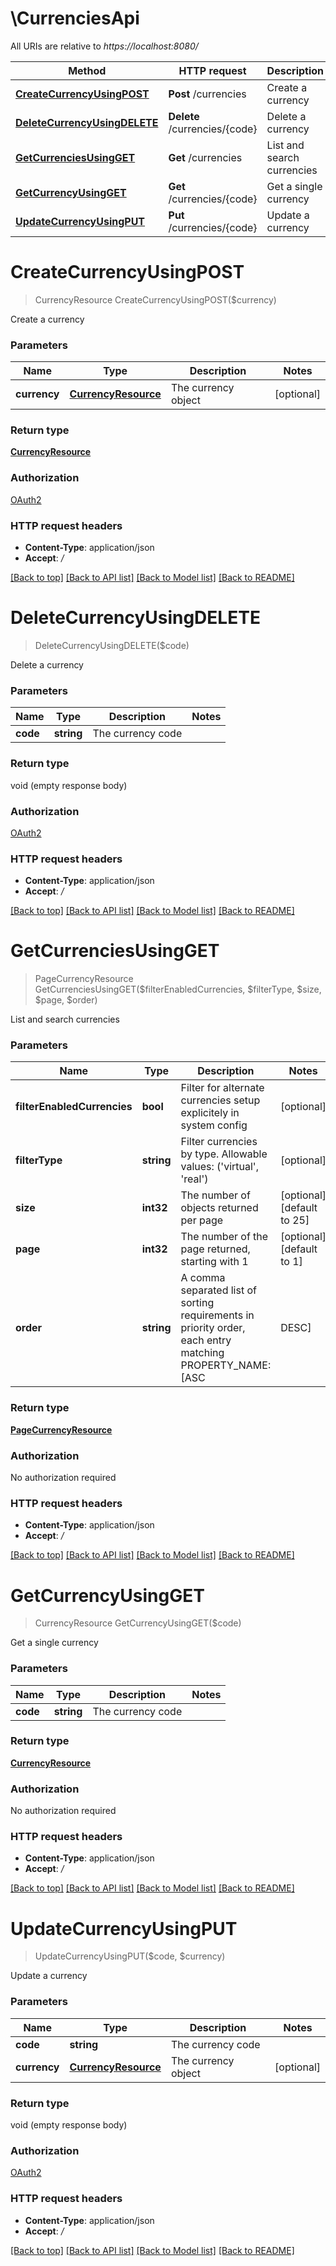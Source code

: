 # \CurrenciesApi

All URIs are relative to *https://localhost:8080/*

Method | HTTP request | Description
------------- | ------------- | -------------
[**CreateCurrencyUsingPOST**](CurrenciesApi.md#CreateCurrencyUsingPOST) | **Post** /currencies | Create a currency
[**DeleteCurrencyUsingDELETE**](CurrenciesApi.md#DeleteCurrencyUsingDELETE) | **Delete** /currencies/{code} | Delete a currency
[**GetCurrenciesUsingGET**](CurrenciesApi.md#GetCurrenciesUsingGET) | **Get** /currencies | List and search currencies
[**GetCurrencyUsingGET**](CurrenciesApi.md#GetCurrencyUsingGET) | **Get** /currencies/{code} | Get a single currency
[**UpdateCurrencyUsingPUT**](CurrenciesApi.md#UpdateCurrencyUsingPUT) | **Put** /currencies/{code} | Update a currency


# **CreateCurrencyUsingPOST**
> CurrencyResource CreateCurrencyUsingPOST($currency)

Create a currency


### Parameters

Name | Type | Description  | Notes
------------- | ------------- | ------------- | -------------
 **currency** | [**CurrencyResource**](CurrencyResource.md)| The currency object | [optional] 

### Return type

[**CurrencyResource**](CurrencyResource.md)

### Authorization

[OAuth2](../README.md#OAuth2)

### HTTP request headers

 - **Content-Type**: application/json
 - **Accept**: */*

[[Back to top]](#) [[Back to API list]](../README.md#documentation-for-api-endpoints) [[Back to Model list]](../README.md#documentation-for-models) [[Back to README]](../README.md)

# **DeleteCurrencyUsingDELETE**
> DeleteCurrencyUsingDELETE($code)

Delete a currency


### Parameters

Name | Type | Description  | Notes
------------- | ------------- | ------------- | -------------
 **code** | **string**| The currency code | 

### Return type

void (empty response body)

### Authorization

[OAuth2](../README.md#OAuth2)

### HTTP request headers

 - **Content-Type**: application/json
 - **Accept**: */*

[[Back to top]](#) [[Back to API list]](../README.md#documentation-for-api-endpoints) [[Back to Model list]](../README.md#documentation-for-models) [[Back to README]](../README.md)

# **GetCurrenciesUsingGET**
> PageCurrencyResource GetCurrenciesUsingGET($filterEnabledCurrencies, $filterType, $size, $page, $order)

List and search currencies


### Parameters

Name | Type | Description  | Notes
------------- | ------------- | ------------- | -------------
 **filterEnabledCurrencies** | **bool**| Filter for alternate currencies setup explicitely in system config | [optional] 
 **filterType** | **string**| Filter currencies by type.  Allowable values: (&#39;virtual&#39;, &#39;real&#39;) | [optional] 
 **size** | **int32**| The number of objects returned per page | [optional] [default to 25]
 **page** | **int32**| The number of the page returned, starting with 1 | [optional] [default to 1]
 **order** | **string**| A comma separated list of sorting requirements in priority order, each entry matching PROPERTY_NAME:[ASC|DESC] | [optional] [default to name:ASC]

### Return type

[**PageCurrencyResource**](Page«CurrencyResource».md)

### Authorization

No authorization required

### HTTP request headers

 - **Content-Type**: application/json
 - **Accept**: */*

[[Back to top]](#) [[Back to API list]](../README.md#documentation-for-api-endpoints) [[Back to Model list]](../README.md#documentation-for-models) [[Back to README]](../README.md)

# **GetCurrencyUsingGET**
> CurrencyResource GetCurrencyUsingGET($code)

Get a single currency


### Parameters

Name | Type | Description  | Notes
------------- | ------------- | ------------- | -------------
 **code** | **string**| The currency code | 

### Return type

[**CurrencyResource**](CurrencyResource.md)

### Authorization

No authorization required

### HTTP request headers

 - **Content-Type**: application/json
 - **Accept**: */*

[[Back to top]](#) [[Back to API list]](../README.md#documentation-for-api-endpoints) [[Back to Model list]](../README.md#documentation-for-models) [[Back to README]](../README.md)

# **UpdateCurrencyUsingPUT**
> UpdateCurrencyUsingPUT($code, $currency)

Update a currency


### Parameters

Name | Type | Description  | Notes
------------- | ------------- | ------------- | -------------
 **code** | **string**| The currency code | 
 **currency** | [**CurrencyResource**](CurrencyResource.md)| The currency object | [optional] 

### Return type

void (empty response body)

### Authorization

[OAuth2](../README.md#OAuth2)

### HTTP request headers

 - **Content-Type**: application/json
 - **Accept**: */*

[[Back to top]](#) [[Back to API list]](../README.md#documentation-for-api-endpoints) [[Back to Model list]](../README.md#documentation-for-models) [[Back to README]](../README.md)

